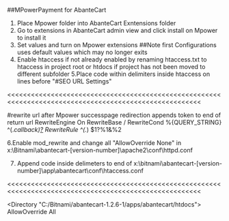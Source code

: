 ##MPowerPayment for AbanteCart

1. Place Mpower folder into AbanteCart Exntensions folder
2. Go to extensions in AbanteCart admin view and click install on Mpower to install it
3. Set values and turn on Mpower extensions
	##Note first Configurations uses default values which may no longer exits
4. Enable htaccess if not already enabled by renaming htaccess.txt to htaccess in project root or htdocs if project has not been moved 
	to different subfolder
5.Place code within delimiters inside htaccess on lines before "#SEO URL Settings"

<<<<<<<<<<<<<<<<<<<<<<<<<<<<<<<<<<<<<<<<<<<<<<<<<<<<<<<<<<<<<<<<<<<<<<<<<<<<<<<<<<<<<<<<<<<<<<<<<<<<<<<

#rewrite url after Mpower successpage redirection appends token to end of return url
RewriteEngine On
RewriteBase /
RewriteCond %{QUERY_STRING} ^(.*callback)[?](token=.*)
RewriteRule ^(.*) $1?%1&%2 

>>>>>>>>>>>>>>>>>>>>>>>>>>>>>>>>>>>>>>>>>>>>>>>>>>>>>>>>>>>>>>>>>>>>>>>>>>>>>>>>>>>>>>>>>>>>>>>>>>>>>>>>>

6.Enable mod_rewrite and change all "AllowOverride None" in x:\Bitnami\abantecart-[version-number]\apache2\conf\httpd.conf

7. Append code inside delimeters to end of x:\bitnami\abantecart-[version-number]\app\abantecart\conf\htaccess.conf

<<<<<<<<<<<<<<<<<<<<<<<<<<<<<<<<<<<<<<<<<<<<<<<<<<<<<<<<<<<<<<<<<<<<<<<<<<<<<<<<<<<<<<<<<<<<<<<<<<<<<<<

<Directory "C:/Bitnami/abantecart-1.2.6-1/apps/abantecart/htdocs">
	AllowOverride All
</Directory>

>>>>>>>>>>>>>>>>>>>>>>>>>>>>>>>>>>>>>>>>>>>>>>>>>>>>>>>>>>>>>>>>>>>>>>>>>>>>>>>>>>>>>>>>>>>>>>>>>>>>>>>>>